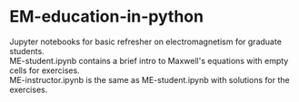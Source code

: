 # EM-education-in-python
Jupyter notebooks for basic refresher on electromagnetism for graduate students. <br/>
ME-student.ipynb contains a brief intro to Maxwell's equations with empty cells for exercises. <br/>
ME-instructor.ipynb is the same as ME-student.ipynb with solutions for the exercises. <br/>

